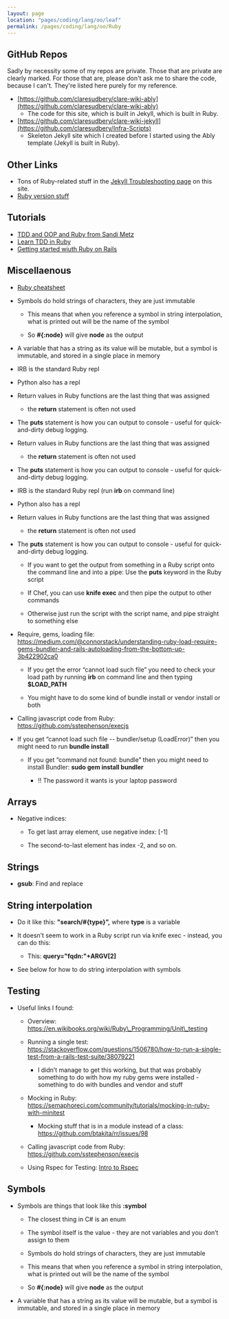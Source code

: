 ```yaml
---
layout: page
location: "pages/coding/lang/oo/leaf"
permalink: /pages/coding/lang/oo/Ruby
---
```


## GitHub Repos 

Sadly by necessity some of my repos are private. Those that are private are clearly marked. For those that are, please don't ask me to share the code, because I can't. They're listed here purely for my reference.

- [https://github.com/claresudbery/clare-wiki-ably](https://github.com/claresudbery/clare-wiki-ably)
    - The code for this site, which is built in Jekyll, which is built in Ruby.
- [https://github.com/claresudbery/clare-wiki-jekyll](https://github.com/claresudbery/Infra-Scripts)
    - Skeleton Jekyll site which I created before I started using the Ably template (Jekyll is built in Ruby).

## Other Links

- Tons of Ruby-related stuff in the [Jekyll Troubleshooting page](/pages/coding/webdev/jekyll/Jekyll-Troubleshooting) on this site.
- [Ruby version stuff](https://clare-wiki.herokuapp.com/pages/coding/webdev/jekyll/Jekyll-Troubleshooting#ruby-version-stuff)

## Tutorials

- [TDD and OOP and Ruby from Sandi Metz](https://www.sandimetz.com/99bottles/sample)
- [Learn TDD in Ruby](https://medium.com/@micosmin/learn-tdd-in-ruby-in-5-easy-steps-3ab28014fec4)
- [Getting started wiuth Ruby on Rails](https://medium.com/@micosmin/learn-tdd-in-ruby-in-5-easy-steps-3ab28014fec4)

## Miscellaenous

  - [Ruby cheatsheet](https://github.com/ThibaultJanBeyer/cheatsheets/blob/master/Ruby-Cheatsheet.md)
  - Symbols do hold strings of characters, they are just immutable
    
      - This means that when you reference a symbol in string
        interpolation, what is printed out will be the name of the
        symbol
    
      - So **\#{:node}** will give **node** as the output

  - A variable that has a string as its value will be mutable, but a
    symbol is immutable, and stored in a single place in memory

  - IRB is the standard Ruby repl

  - Python also has a repl

  - Return values in Ruby functions are the last thing that was assigned
    - the **return** statement is often not used

  - The **puts** statement is how you can output to console - useful for
    quick-and-dirty debug logging.

  - Return values in Ruby functions are the last thing that was assigned
    - the **return** statement is often not used

  - The **puts** statement is how you can output to console - useful for
    quick-and-dirty debug logging.

  - IRB is the standard Ruby repl (run **irb** on command line)

  - Python also has a repl

  - Return values in Ruby functions are the last thing that was assigned
    - the **return** statement is often not used

  - The **puts** statement is how you can output to console - useful for
    quick-and-dirty debug logging.
    
      - If you want to get the output from something in a Ruby script
        onto the command line and into a pipe: Use the **puts** keyword
        in the Ruby script
    
      - If Chef, you can use **knife exec** and then pipe the output to
        other commands
    
      - Otherwise just run the script with the script name, and pipe
        straight to something else

  - Require, gems, loading file:
    [<span class="underline">https://medium.com/@connorstack/understanding-ruby-load-require-gems-bundler-and-rails-autoloading-from-the-bottom-up-3b422902ca0</span>](https://medium.com/@connorstack/understanding-ruby-load-require-gems-bundler-and-rails-autoloading-from-the-bottom-up-3b422902ca0)
    
      - If you get the error “cannot load such file” you need to check
        your load path by running **irb** on command line and then
        typing **$LOAD\_PATH**
    
      - You might have to do some kind of bundle install or vendor
        install or both

  - Calling javascript code from Ruby:
    [<span class="underline">https://github.com/sstephenson/execjs</span>](https://github.com/sstephenson/execjs)

  - If you get “cannot load such file -- bundler/setup (LoadError)” then
    you might need to run **bundle install**
    
      - If you get “command not found: bundle” then you might need to
        install Bundler: **sudo gem install bundler**
        
          - \!\! The password it wants is your laptop password

## Arrays

  - Negative indices:
    
      - To get last array element, use negative index: \[-1\]
    
      - The second-to-last element has index -2, and so on.

## Strings

  - **gsub**: Find and replace

## String interpolation 

  - Do it like this: **"search/\#{type}”,** where **type** is a variable

  - It doesn’t seem to work in a Ruby script run via knife exec -
    instead, you can do this:
    
      - This: **query="fqdn:"+ARGV\[2\]**

  - See below for how to do string interpolation with symbols

## Testing

  - Useful links I found:
    
      - Overview:
        [<span class="underline">https://en.wikibooks.org/wiki/Ruby\_Programming/Unit\_testing</span>](https://en.wikibooks.org/wiki/Ruby_Programming/Unit_testing)
    
      - Running a single test:
        [<span class="underline">https://stackoverflow.com/questions/1506780/how-to-run-a-single-test-from-a-rails-test-suite/38079221</span>](https://stackoverflow.com/questions/1506780/how-to-run-a-single-test-from-a-rails-test-suite/38079221)
        
          - I didn’t manage to get this working, but that was probably
            something to do with how my ruby gems were installed -
            something to do with bundles and vendor and stuff
    
      - Mocking in Ruby:
        [<span class="underline">https://semaphoreci.com/community/tutorials/mocking-in-ruby-with-minitest</span>](https://semaphoreci.com/community/tutorials/mocking-in-ruby-with-minitest)
        
          - Mocking stuff that is in a module instead of a class:
            [<span class="underline">https://github.com/btakita/rr/issues/98</span>](https://github.com/btakita/rr/issues/98)
    
      - Calling javascript code from Ruby:
        [<span class="underline">https://github.com/sstephenson/execjs</span>](https://github.com/sstephenson/execjs)

      - Using Rspec for Testing: [Intro to Rspec](https://www.rubyguides.com/2018/07/rspec-tutorial/)

## Symbols

  - Symbols are things that look like this **:symbol**
    
      - The closest thing in C\# is an enum
    
      - The symbol itself is the value - they are not variables and you
        don’t assign to them
    
      - Symbols do hold strings of characters, they are just immutable
    
      - This means that when you reference a symbol in string
        interpolation, what is printed out will be the name of the
        symbol
    
      - So **\#{:node}** will give **node** as the output

  - A variable that has a string as its value will be mutable, but a
    symbol is immutable, and stored in a single place in memory






